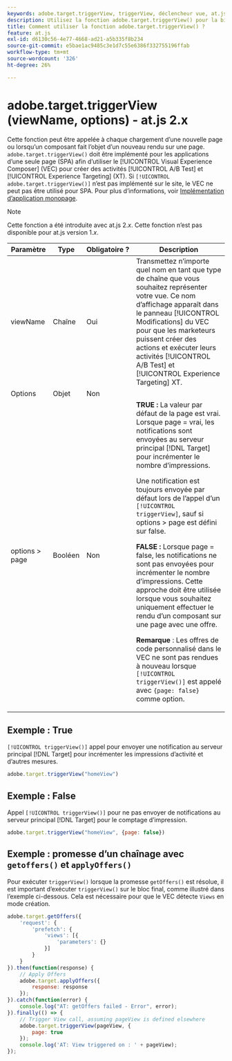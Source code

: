 ```yaml
---
keywords: adobe.target.triggerView, triggerView, déclencheur vue, at.js, fonctions, fonction, viewName, nom de la vue, adobe.target.triggerView1
description: Utilisez la fonction adobe.target.triggerView() pour la bibliothèque JavaScript  [!DNL Adobe Target] at.js à utiliser dans les applications d’une seule page (SPA). (at.js 2.x)
title: Comment utiliser la fonction adobe.target.triggerView() ?
feature: at.js
exl-id: d6130c56-4e77-4668-ad21-a5b335f8b234
source-git-commit: e5bae1ac9485c3e1d7c55e6386f332755196ffab
workflow-type: tm+mt
source-wordcount: '326'
ht-degree: 26%

---
```


# adobe.target.triggerView (viewName, options) - at.js 2.x

Cette fonction peut être appelée à chaque chargement d’une nouvelle page ou lorsqu’un composant fait l’objet d’un nouveau rendu sur une page. `adobe.target.triggerView()` doit être implémenté pour les applications d’une seule page (SPA) afin d’utiliser le [!UICONTROL Visual Experience Composer] (VEC) pour créer des activités [!UICONTROL A/B Test] et [!UICONTROL Experience Targeting] (XT). Si `[!UICONTROL adobe.target.triggerView()]` n’est pas implémenté sur le site, le VEC ne peut pas être utilisé pour SPA. Pour plus d’informations, voir [Implémentation d’application monopage](/help/dev/implement/client-side/atjs/how-to-deployatjs/target-atjs-single-page-application.md).

>[!NOTE]
>
>Cette fonction a été introduite avec at.js 2.*x*. Cette fonction n’est pas disponible pour at.js version 1.*x*.

| Paramètre | Type | Obligatoire ? | Description |
| --- | --- | --- | --- |
| viewName | Chaîne | Oui | Transmettez n’importe quel nom en tant que type de chaîne que vous souhaitez représenter votre vue. Ce nom d’affichage apparaît dans le panneau [!UICONTROL Modifications] du VEC pour que les marketeurs puissent créer des actions et exécuter leurs activités [!UICONTROL A/B Test] et [!UICONTROL Experience Targeting] XT. |
| Options | Objet | Non |  |
| options > page | Booléen | Non | **TRUE :** La valeur par défaut de la page est vrai. Lorsque page = vrai, les notifications sont envoyées au serveur principal [!DNL Target] pour incrémenter le nombre d’impressions.<P>Une notification est toujours envoyée par défaut lors de l’appel d’un `[!UICONTROL triggerView]`, sauf si options > page est défini sur false.<P>**FALSE :** Lorsque page = false, les notifications ne sont pas envoyées pour incrémenter le nombre d’impressions. Cette approche doit être utilisée lorsque vous souhaitez uniquement effectuer le rendu d’un composant sur une page avec une offre.<P>**Remarque** : Les offres de code personnalisé dans le VEC ne sont pas rendues à nouveau lorsque `[!UICONTROL triggerView()]` est appelé avec `{page: false}` comme option. |

## Exemple : True

`[!UICONTROL triggerView()]` appel pour envoyer une notification au serveur principal [!DNL Target] pour incrémenter les impressions d’activité et d’autres mesures.

```javascript {line-numbers="true"}
adobe.target.triggerView("homeView")
```

## Exemple : False

Appel `[!UICONTROL triggerView()]` pour ne pas envoyer de notifications au serveur principal [!DNL Target] pour le comptage d’impression.

```javascript {line-numbers="true"}
adobe.target.triggerView("homeView", {page: false})
```

## Exemple : promesse d’un chaînage avec `getoffers()` et `applyOffers()`

Pour exécuter `triggerView()` lorsque la promesse `getOffers()` est résolue, il est important d’exécuter `triggerView()` sur le bloc final, comme illustré dans l’exemple ci-dessous. Cela est nécessaire pour que le VEC détecte `Views` en mode création.

```javascript {line-numbers="true"}
adobe.target.getOffers({
    'request': {
        'prefetch': {
            'views': [{
                'parameters': {}
            }]
        }
    }
}).then(function(response) {
    // Apply Offers
    adobe.target.applyOffers({
        response: response
    });
}).catch(function(error) {
    console.log("AT: getOffers failed - Error", error);
}).finally(() => {
    // Trigger View call, assuming pageView is defined elsewhere
    adobe.target.triggerView(pageView, {
        page: true
    });
    console.log('AT: View triggered on : ' + pageView);
});
```

